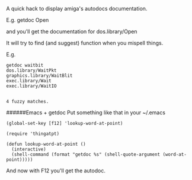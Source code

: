 A quick hack to display amiga's autodocs documentation.

E.g. getdoc Open

and you'll get the documentation for dos.library/Open

It will try to find (and suggest) function when you mispell things.

E.g.
```
getdoc waitbit
dos.library/WaitPkt
graphics.library/WaitBlit
exec.library/Wait
exec.library/WaitIO


4 fuzzy matches.
```

######Emacs + getdoc
Put something like that in your ~/.emacs
```
(global-set-key [f12] 'lookup-word-at-point)

(require 'thingatpt)

(defun lookup-word-at-point ()
  (interactive)
  (shell-command (format "getdoc %s" (shell-quote-argument (word-at-point)))))
```
And now with F12 you'll get the autodoc.
